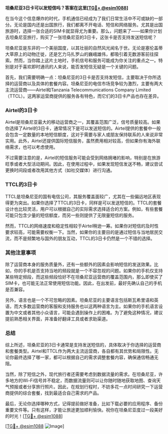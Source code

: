 **坦桑尼亚3日卡可以发短信吗？答案在这里[[TG💪+ @esim1088](https://t.me/s/esim1088)]**

在当今这个信息爆炸的时代，手机通信已经成为了我们日常生活中不可或缺的一部分。无论是国内还是出国旅行，我们都离不开电话、短信和网络服务。尤其是出国旅游时，选择一张合适的SIM卡就显得尤为重要。那么，问题来了——如果你计划去坦桑尼亚旅行，购买了一张坦桑尼亚的3日卡，这张卡是否支持发送短信呢？

坦桑尼亚是东非的一个美丽国度，以其壮丽的自然风光闻名于世。无论是塞伦盖蒂大草原上的动物迁徙，还是乞力马扎罗山的巍峨雄伟，都吸引着无数游客前往探索。然而，当你踏上这片土地时，手机信号和服务可能成为你关注的重点之一。特别是对于喜欢即时通讯的人来说，能否发短信无疑是一个关键的问题。

首先，我们需要明确一点：坦桑尼亚的3日卡是否支持发短信，主要取决于你所选择的运营商以及具体的套餐内容。坦桑尼亚的电信市场竞争较为激烈，主要有两大主流运营商——Airtel和Tanzania Telecommunications Company Limited（TTCL）。这两家运营商提供的服务各有特色，而它们的3日卡产品也存在差异。

### Airtel的3日卡

Airtel是坦桑尼亚最大的移动运营商之一，其覆盖范围广泛，信号质量较高。如果你选择了Airtel的3日卡，通常情况下是可以发送短信的。Airtel提供的套餐中一般会包含一定数量的本地短信额度，这对于需要与家人或朋友保持联系的人来说非常实用。此外，Airtel还提供国际短信服务，虽然费用相对较高，但如果你有海外联络需求，也可以考虑使用。

不过需要注意的是，Airtel的短信服务可能会受到网络拥堵的影响，特别是在旅游旺季或者大型活动期间。因此，在使用过程中，如果发现短信发送不畅，建议尝试更换时间段或者改用其他方式（如社交媒体）进行沟通。

### TTCL的3日卡

TTCL是坦桑尼亚的国有电信公司，其服务覆盖面较广，尤其在一些偏远地区表现得更为突出。如果你选择了TTCL的3日卡，同样是可以发送短信的。TTCL的套餐设计也比较灵活，用户可以根据自己的实际需求选择适合的方案。例如，有些套餐可能只包含少量的短信额度，而另一些则提供了无限量短信的服务。

然而，TTCL的网络速度和稳定性相较于Airtel稍逊一筹。如果你对短信的及时性要求较高，可能需要权衡一下。当然，如果你的主要目的是通过短信与当地居民交流，而不是频繁地与国外的朋友互动，TTCL的3日卡仍然是一个不错的选择。

### 其他注意事项

除了运营商本身的服务质量外，还有一些额外的因素会影响短信的发送效果。比如，你的手机是否支持当地的频段就是一个不容忽视的问题。如果你的手机仅支持某些特定频段，而这些频段恰好不在坦桑尼亚运营商的覆盖范围内，那么即使买了SIM卡，也可能无法正常使用短信功能。因此，在出发前，最好先确认自己的手机是否兼容。

另外，语言也是一个不可忽略的因素。坦桑尼亚的主要语言包括斯瓦希里语和英语，而大多数运营商的客服和支持服务也以这两种语言为主。如果你的手机语言设置为中文或者其他小众语言，可能会遇到操作上的困难。为了避免这种情况，建议提前熟悉相关界面，并准备好翻译工具或者求助渠道。

### 总结

综上所述，坦桑尼亚的3日卡通常是支持发送短信的，具体取决于你选择的运营商和套餐类型。Airtel和TTCL作为两大主流运营商，各自都有其优势和局限性。无论你最终选择了哪一家，都可以根据自己的需求调整套餐内容，确保通信畅通无阻。

当然，除了短信之外，现代旅行者还需要考虑到数据流量的需求。在坦桑尼亚，许多地方的Wi-Fi信号并不稳定，而数据流量则可以让你随时随地获取地图、查询天气预报或者分享旅行照片。因此，在规划行程时，不妨多花一点时间研究一下运营商提供的综合套餐，找到最适合自己需求的产品。

最后，无论你选择哪种方式，记得提前做好准备，比如下载必要的应用程序、备份重要文件等。只有这样，才能让旅途更加顺利愉快。祝你在坦桑尼亚度过一段美好的时光！[[TG💪+ @esim1088](https://t.me/s/esim1088)]

[[TG💪+ @esim1088](https://t.me/s/esim1088) ![Image](https://i.postimg.cc/4NQfJmqS/Snipaste-2025-05-13-00-14-12.png)]